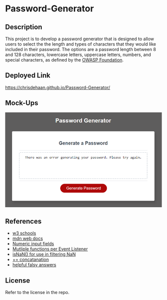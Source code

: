 # Password-Generator

## Description

This project is to develop a password generator that is designed to allow users to select the the length and types of characters that they would like included in their password. The options are a password length between 8 and 128 characters, lowercase letters, uppercase letters, numbers, and special characters, as defined by the <a href="https://owasp.org/www-community/password-special-characters">OWASP Foundation</a>.

## Deployed Link

https://chrisdehaan.github.io/Password-Generator/

## Mock-Ups

![mock-up of deployed site](./Assets/img/password-generator-mock-up.png)

## References

- <a href="https://www.w3schools.com/">w3 schools</a>
- <a href="https://developer.mozilla.org/en-US/docs/Learn">mdn web docs</a>
- <a href="https://www.tutorialspoint.com/How-to-limit-an-HTML-input-box-so-that-it-only-accepts-numeric-input#:~:text=We%20use%20the%20%3Cinput%20type,get%20a%20numeric%20input%20field">Numeric input fields</a>
- <a href="https://stackoverflow.com/questions/25028853/addeventlistener-two-functions">Mutliple functions per Event Listener</a>
- <a href="https://developer.mozilla.org/en-US/docs/Web/JavaScript/Reference/Global_Objects/isNaN">isNaN() for use in filtering NaN</a>
- <a href="https://stackoverflow.com/questions/1288095/append-to-string-variable">+= concatanation</a>
- <a href="https://stackoverflow.com/questions/37167380/in-if-statement-undefined-equals-with-false">helpful falsy answers</a>

## License

Refer to the license in the repo.